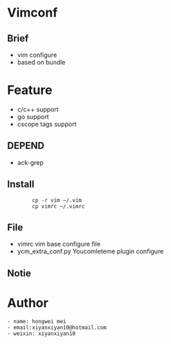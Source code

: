# Vimconf

## Brief 
 - vim configure
 - based on bundle

# Feature
 - c/c++ support
 - go support
 - cscope tags support

## DEPEND
 - ack-grep


## Install
    
```
        cp -r vim ~/.vim
        cp vimrc ~/.vimrc
```

## File
 - vimrc                vim base configure file
 - ycm_extra_conf.py    Youcomleteme plugin configure

## Notie

# Author 
    - name: hongwei mei
    - email:xiyanxiyan10@hotmail.com
    - weixin: xiyanxiyan10
